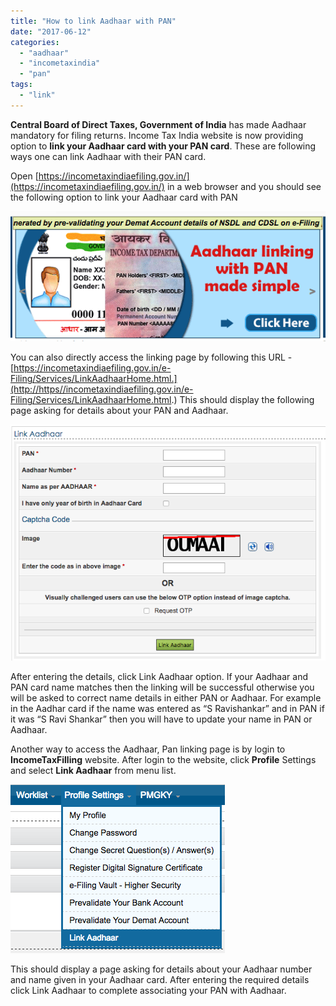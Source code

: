 ```yaml
---
title: "How to link Aadhaar with PAN"
date: "2017-06-12"
categories: 
  - "aadhaar"
  - "incometaxindia"
  - "pan"
tags: 
  - "link"
---
```


**Central Board of Direct Taxes, Government of India** has made Aadhaar mandatory for filing returns. Income Tax India website is now providing option to **link your Aadhaar card with your PAN card**. These are following ways one can link Aadhaar with their PAN card.

Open [https://incometaxindiaefiling.gov.in/](https://incometaxindiaefiling.gov.in/) in a web browser and you should see the following option to link your Aadhaar card with PAN  

[![](/assets/images/1497283523_thumb.png)](http://blogmines.com/blog/wp-content/uploads/2017/06/1497283523_full.png)

You can also directly access the linking page by following this URL - [https://incometaxindiaefiling.gov.in/e-Filing/Services/LinkAadhaarHome.html.](http://https//incometaxindiaefiling.gov.in/e-Filing/Services/LinkAadhaarHome.html.) This should display the following page asking for details about your PAN and Aadhaar.  

[![](/assets/images/1497283687_thumb.png)](http://blogmines.com/blog/wp-content/uploads/2017/06/1497283687_full.png)

After entering the details, click Link Aadhaar option. If your Aadhaar and PAN card name matches then the linking will be successful otherwise you will be asked to correct name details in either PAN or Aadhaar. For example in the Aadhar card if the name was entered as “S Ravishankar” and in PAN if it was “S Ravi Shankar” then you will have to update your name in PAN or Aadhaar.

Another way to access the Aadhaar, Pan linking page is by login to **IncomeTaxFilling** website. After login to the website, click **Profile** Settings and select **Link Aadhaar** from menu list.  

[![](/assets/images/1497284193_thumb.png)](http://blogmines.com/blog/wp-content/uploads/2017/06/1497284193_full.png)

This should display a page asking for details about your Aadhaar number and name given in your Aadhaar card. After entering the required details click Link Aadhaar to complete associating your PAN with Aadhaar.
